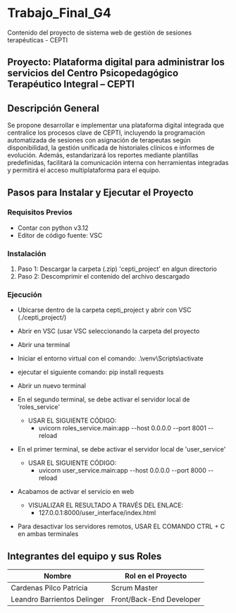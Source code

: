 # Trabajo_Final_G4
Contenido del proyecto de sistema web de gestión de sesiones terapéuticas - CEPTI

## Proyecto: Plataforma digital para administrar los servicios del Centro Psicopedagógico Terapéutico Integral – CEPTI

## Descripción General

Se propone desarrollar e implementar una plataforma digital integrada que centralice los procesos clave de CEPTI, incluyendo la programación automatizada de sesiones con asignación de terapeutas según disponibilidad, la gestión unificada de historiales clínicos e informes de evolución. Además, estandarizará los reportes mediante plantillas predefinidas, facilitará la comunicación interna con herramientas integradas y permitirá el acceso multiplataforma para el equipo.

## Pasos para Instalar y Ejecutar el Proyecto

### Requisitos Previos
- Contar con python v3.12
- Editor de código fuente: VSC

### Instalación
1. Paso 1: Descargar la carpeta (.zip) 'cepti_project' en algun directorio
2. Paso 2: Descomprimir el contenido del archivo descargado

### Ejecución
- Ubicarse dentro de la carpeta cepti_project y abrir con VSC (./cepti_project/)
- Abrir en VSC (usar VSC seleccionando la carpeta del proyecto
- Abrir una terminal
- Iniciar el entorno virtual con el comando: .\venv\Scripts\activate
- ejecutar el siguiente comando: pip install requests
- Abrir un nuevo terminal

- En el segundo terminal, se debe activar el servidor local de 'roles_service'
    - USAR EL SIGUIENTE CÓDIGO:
        - uvicorn roles_service.main:app --host 0.0.0.0 --port 8001 --reload
- En el primer terminal, se debe activar el servidor local de 'user_service'
    - USAR EL SIGUIENTE CÓDIGO:
        - uvicorn user_service.main:app --host 0.0.0.0 --port 8000 --reload
- Acabamos de activar el servicio en web
    - VISUALIZAR EL RESULTADO A TRAVÉS DEL ENLACE:
        - 127.0.0.1:8000/user_interface/index.html

- Para desactivar los servidores remotos, USAR EL COMANDO CTRL + C en ambas terminales
  
## Integrantes del equipo y sus Roles

| Nombre                        | Rol en el Proyecto           |
|-------------------------------|------------------------------|
| Cardenas Pilco Patricia       | Scrum Master                 |
| Leandro Barrientos Delinger   | Front/Back-End Developer     |
